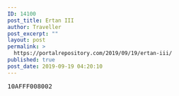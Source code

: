 ```yaml
---
ID: 14100
post_title: Ertan III
author: Traveller
post_excerpt: ""
layout: post
permalink: >
  https://portalrepository.com/2019/09/19/ertan-iii/
published: true
post_date: 2019-09-19 04:20:10
---
```

<pre>10AFFF008002</pre>